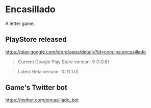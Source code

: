 # Encasillado

A letter game.

## PlayStore released

https://play.google.com/store/apps/details?id=com.joa.encasillado

 > Current Google Play Store version: 9 (1.0.6)
 
 > Latest Beta version: 10 (1.1.0)

## Game's Twitter bot

https://twitter.com/encasillado_bot
